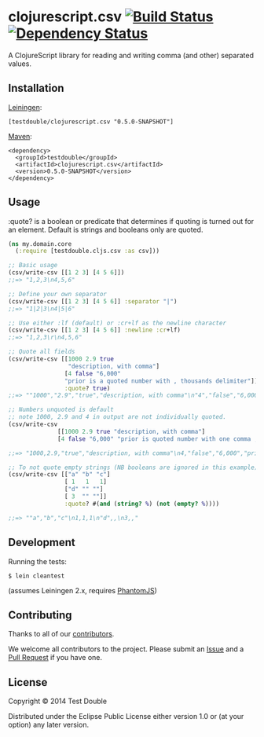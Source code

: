 # clojurescript.csv [![Build Status](https://travis-ci.org/testdouble/clojurescript.csv.png?branch=master)](https://travis-ci.org/testdouble/clojurescript.csv) [![Dependency Status](https://www.versioneye.com/user/projects/53d67fe23648f4a793000046/badge.svg)](https://www.versioneye.com/user/projects/53d67fe23648f4a793000046)

A ClojureScript library for reading and writing comma (and other) separated values.

## Installation

[Leiningen](https://github.com/technomancy/leiningen/):

```
[testdouble/clojurescript.csv "0.5.0-SNAPSHOT"]
```

[Maven](http://maven.apache.org/):

```
<dependency>
  <groupId>testdouble</groupId>
  <artifactId>clojurescript.csv</artifactId>
  <version>0.5.0-SNAPSHOT</version>
</dependency>
```

## Usage

:quote? is a boolean or predicate that determines if quoting is turned
out for an element.  Default is strings and booleans only are quoted. 

```clojure
(ns my.domain.core
  (:require [testdouble.cljs.csv :as csv]))

;; Basic usage
(csv/write-csv [[1 2 3] [4 5 6]])
;;=> "1,2,3\n4,5,6"

;; Define your own separator
(csv/write-csv [[1 2 3] [4 5 6]] :separator "|")
;;=> "1|2|3\n4|5|6"

;; Use either :lf (default) or :cr+lf as the newline character
(csv/write-csv [[1 2 3] [4 5 6]] :newline :cr+lf)
;;=> "1,2,3\r\n4,5,6"

;; Quote all fields
(csv/write-csv [[1000 2.9 true
                 "description, with comma"]
                [4 false "6,000"
				"prior is a quoted number with , thousands delimiter"]] 
                :quote? true)
;;=> ""1000","2.9","true","description, with comma"\n"4","false","6,000","prior is a quoted number with , thousands delimiter""

;; Numbers unquoted is default
;; note 1000, 2.9 and 4 in output are not individually quoted.
(csv/write-csv
              [[1000 2.9 true "description, with comma"]
              [4 false "6,000" "prior is quoted number with one comma , thousands delimiter"]])

;;=> "1000,2.9,"true","description, with comma"\n4,"false","6,000","prior is a quoted number with , thousands delimiter""

;; To not quote empty strings (NB booleans are ignored in this example)
(csv/write-csv [["a" "b" "c"]
                [ 1   1   1]
                ["d" "" ""]
                [ 3  "" ""]]
                :quote? #(and (string? %) (not (empty? %))))

;;=> ""a","b","c"\n1,1,1\n"d",,\n3,,"

```

## Development

Running the tests:

```
$ lein cleantest
```

(assumes Leiningen 2.x, requires [PhantomJS](https://phantomjs.org))

## Contributing

Thanks to all of our [contributors](https://github.com/testdouble/clojurescript.csv/graphs/contributors).

We welcome all contributors to the project. Please submit an [Issue](https://github.com/testdouble/clojurescript.csv/issues)
and a
[Pull Request](https://github.com/testdouble/clojurescript.csv/pulls)
if you have one.

## License

Copyright © 2014 Test Double

Distributed under the Eclipse Public License either version 1.0 or (at
your option) any later version.
